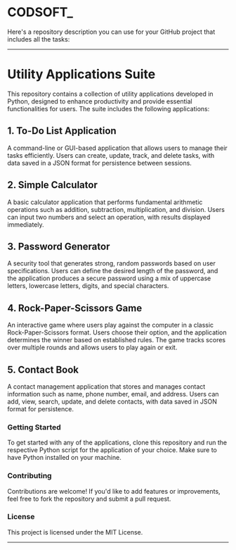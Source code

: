 # CODSOFT_
Here's a repository description you can use for your GitHub project that includes all the tasks:

---

# Utility Applications Suite

This repository contains a collection of utility applications developed in Python, designed to enhance productivity and provide essential functionalities for users. The suite includes the following applications:

## 1. To-Do List Application
A command-line or GUI-based application that allows users to manage their tasks efficiently. Users can create, update, track, and delete tasks, with data saved in a JSON format for persistence between sessions.

## 2. Simple Calculator
A basic calculator application that performs fundamental arithmetic operations such as addition, subtraction, multiplication, and division. Users can input two numbers and select an operation, with results displayed immediately.

## 3. Password Generator
A security tool that generates strong, random passwords based on user specifications. Users can define the desired length of the password, and the application produces a secure password using a mix of uppercase letters, lowercase letters, digits, and special characters.

## 4. Rock-Paper-Scissors Game
An interactive game where users play against the computer in a classic Rock-Paper-Scissors format. Users choose their option, and the application determines the winner based on established rules. The game tracks scores over multiple rounds and allows users to play again or exit.

## 5. Contact Book
A contact management application that stores and manages contact information such as name, phone number, email, and address. Users can add, view, search, update, and delete contacts, with data saved in JSON format for persistence.

### Getting Started
To get started with any of the applications, clone this repository and run the respective Python script for the application of your choice. Make sure to have Python installed on your machine.

### Contributing
Contributions are welcome! If you'd like to add features or improvements, feel free to fork the repository and submit a pull request.

### License
This project is licensed under the MIT License.

---
